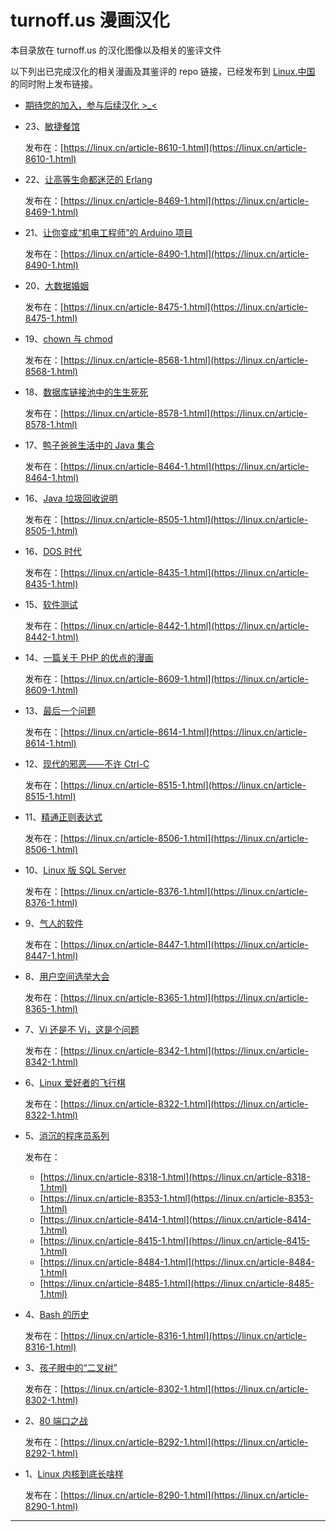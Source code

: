 turnoff.us 漫画汉化
==========

本目录放在 turnoff.us 的汉化图像以及相关的鉴评文件

以下列出已完成汉化的相关漫画及其鉴评的 repo 链接，已经发布到 [Linux.中国](https://linux.cn) 的同时附上发布链接。



- [期待您的加入，参与后续汉化 >_<](https://github.com/LCTT/comic/blob/master/turnoff.us/)


- 23、[敏捷餐馆](https://github.com/LCTT/comic/blob/master/turnoff.us/agile-restaurant/[F]agile-restaurant.md)

  发布在：[https://linux.cn/article-8610-1.html](https://linux.cn/article-8610-1.html)

- 22、[让高等生命都迷茫的 Erlang](https://github.com/LCTT/comic/blob/master/turnoff.us/advanced-species/[F]advanced-species.md)

  发布在：[https://linux.cn/article-8469-1.html](https://linux.cn/article-8469-1.html)

- 21、[让你变成“机电工程师”的 Arduino 项目](https://github.com/LCTT/comic/blob/master/turnoff.us/arduino-project/[F]arduino-project.md)

  发布在：[https://linux.cn/article-8490-1.html](https://linux.cn/article-8490-1.html)

- 20、[大数据婚姻](https://github.com/LCTT/comic/blob/master/turnoff.us/bigdata-marriage/[F]bigdata-marriage.md)

  发布在：[https://linux.cn/article-8475-1.html](https://linux.cn/article-8475-1.html)

- 19、[chown 与 chmod](https://github.com/LCTT/comic/blob/master/turnoff.us/chown-chmod/[F]chown-chmod.md)

  发布在：[https://linux.cn/article-8568-1.html](https://linux.cn/article-8568-1.html)

- 18、[数据库链接池中的生生死死](https://github.com/LCTT/comic/blob/master/turnoff.us/db-connection-pool/[F]db-connection-pool.md)

  发布在：[https://linux.cn/article-8578-1.html](https://linux.cn/article-8578-1.html)

- 17、[鸭子爸爸生活中的 Java 集合](https://github.com/LCTT/comic/blob/master/turnoff.us/java-collections/[F]java-collections.md)

  发布在：[https://linux.cn/article-8464-1.html](https://linux.cn/article-8464-1.html)

- 16、[Java 垃圾回收说明](https://github.com/LCTT/comic/blob/master/turnoff.us/java-gc-explained/[F]java-gc-explained.md)

  发布在：[https://linux.cn/article-8505-1.html](https://linux.cn/article-8505-1.html)

- 16、[DOS 时代](https://github.com/LCTT/comic/blob/master/turnoff.us/tales-of-dos/[F]tales-of-dos.md)

  发布在：[https://linux.cn/article-8435-1.html](https://linux.cn/article-8435-1.html)

- 15、[软件测试](https://github.com/LCTT/comic/blob/master/turnoff.us/software-test/[F]software-test.md)

  发布在：[https://linux.cn/article-8442-1.html](https://linux.cn/article-8442-1.html)

- 14、[一篇关于 PHP 的优点的漫画](https://github.com/LCTT/comic/blob/master/turnoff.us/php-good-parts/[F]php-good-parts.md)

  发布在：[https://linux.cn/article-8609-1.html](https://linux.cn/article-8609-1.html)

- 13、[最后一个问题](https://github.com/LCTT/comic/blob/master/turnoff.us/one-last-question/[F]one-last-question.md)

  发布在：[https://linux.cn/article-8614-1.html](https://linux.cn/article-8614-1.html)

- 12、[现代的邪恶——不许 Ctrl-C](https://github.com/LCTT/comic/blob/master/turnoff.us/modern-evil/[F]modern-evil.md)

  发布在：[https://linux.cn/article-8515-1.html](https://linux.cn/article-8515-1.html)

- 11、[精通正则表达式](https://github.com/LCTT/comic/blob/master/turnoff.us/mastering-regexp/[F]mastering-regexp.md)

  发布在：[https://linux.cn/article-8506-1.html](https://linux.cn/article-8506-1.html)

- 10、[Linux 版 SQL Server](https://github.com/LCTT/comic/blob/master/turnoff.us/sql-server-on-linux-series/[F]sql-server-on-linux-series.md)

  发布在：[https://linux.cn/article-8376-1.html](https://linux.cn/article-8376-1.html)

- 9、[气人的软件](https://github.com/LCTT/comic/blob/master/turnoff.us/annoying-software-series/[C]annoying-software-series.md)

  发布在：[https://linux.cn/article-8447-1.html](https://linux.cn/article-8447-1.html)

- 8、[用户空间选举大会](https://github.com/LCTT/comic/blob/master/turnoff.us/user-space-election/[F]user-space-election.md)

  发布在：[https://linux.cn/article-8365-1.html](https://linux.cn/article-8365-1.html)

- 7、[Vi 还是不 Vi，这是个问题](https://github.com/LCTT/comic/blob/master/turnoff.us/to-vi-or-not-to-vi/[F]to-vi-or-not-to-vi.md)

  发布在：[https://linux.cn/article-8342-1.html](https://linux.cn/article-8342-1.html)

- 6、[Linux 爱好者的飞行棋](https://github.com/LCTT/comic/blob/master/turnoff.us/sudo-board-game/[F]sudo-board-game.md)

  发布在：[https://linux.cn/article-8322-1.html](https://linux.cn/article-8322-1.html)

- 5、[消沉的程序员系列](https://github.com/LCTT/comic/blob/master/turnoff.us/depressed-developer-series/[R]The-Depressed-Developer-series.md)

  发布在：
  - [https://linux.cn/article-8318-1.html](https://linux.cn/article-8318-1.html)
  - [https://linux.cn/article-8353-1.html](https://linux.cn/article-8353-1.html)
  - [https://linux.cn/article-8414-1.html](https://linux.cn/article-8414-1.html)
  - [https://linux.cn/article-8415-1.html](https://linux.cn/article-8415-1.html)
  - [https://linux.cn/article-8484-1.html](https://linux.cn/article-8484-1.html)
  - [https://linux.cn/article-8485-1.html](https://linux.cn/article-8485-1.html)


- 4、[Bash 的历史](https://github.com/LCTT/comic/blob/master/turnoff.us/bash_history/[F]bash_history.md)

  发布在：[https://linux.cn/article-8316-1.html](https://linux.cn/article-8316-1.html)

- 3、[孩子眼中的“二叉树”](https://github.com/LCTT/comic/blob/master/turnoff.us/binary-tree/[F]binary-tree.md)

  发布在：[https://linux.cn/article-8302-1.html](https://linux.cn/article-8302-1.html)

- 2、[80 端口之战](https://github.com/LCTT/comic/blob/master/turnoff.us/apache-vs-nginx/[F]apache-vs-nginx.md)

  发布在：[https://linux.cn/article-8292-1.html](https://linux.cn/article-8292-1.html)

- 1、[Linux 内核到底长啥样](https://github.com/LCTT/comic/blob/master/turnoff.us/inside-the-linux-kernel/[F]inside-the-linux-kernel-full-deal.md)

  发布在：[https://linux.cn/article-8290-1.html](https://linux.cn/article-8290-1.html)

---
